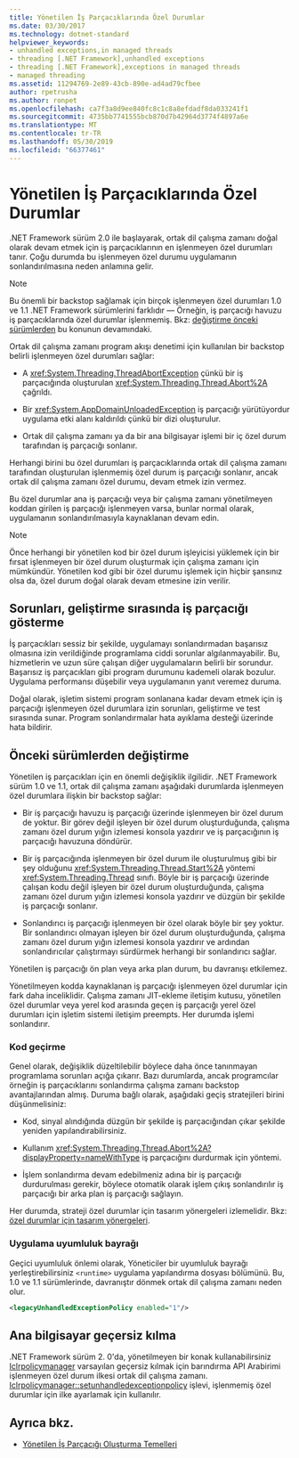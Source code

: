 ```yaml
---
title: Yönetilen İş Parçacıklarında Özel Durumlar
ms.date: 03/30/2017
ms.technology: dotnet-standard
helpviewer_keywords:
- unhandled exceptions,in managed threads
- threading [.NET Framework],unhandled exceptions
- threading [.NET Framework],exceptions in managed threads
- managed threading
ms.assetid: 11294769-2e89-43cb-890e-ad4ad79cfbee
author: rpetrusha
ms.author: ronpet
ms.openlocfilehash: ca7f3a8d9ee840fc8c1c8a8efdadf8da033241f1
ms.sourcegitcommit: 4735bb7741555bcb870d7b42964d3774f4897a6e
ms.translationtype: MT
ms.contentlocale: tr-TR
ms.lasthandoff: 05/30/2019
ms.locfileid: "66377461"
---
```

# <a name="exceptions-in-managed-threads"></a>Yönetilen İş Parçacıklarında Özel Durumlar
.NET Framework sürüm 2.0 ile başlayarak, ortak dil çalışma zamanı doğal olarak devam etmek için iş parçacıklarının en işlenmeyen özel durumları tanır. Çoğu durumda bu işlenmeyen özel durumu uygulamanın sonlandırılmasına neden anlamına gelir.  
  
> [!NOTE]
>  Bu önemli bir backstop sağlamak için birçok işlenmeyen özel durumları 1.0 ve 1.1 .NET Framework sürümlerini farklıdır — Örneğin, iş parçacığı havuzu iş parçacıklarında özel durumlar işlenmemiş. Bkz: [değiştirme önceki sürümlerden](#ChangeFromPreviousVersions) bu konunun devamındaki.  
  
 Ortak dil çalışma zamanı program akışı denetimi için kullanılan bir backstop belirli işlenmeyen özel durumları sağlar:  
  
- A <xref:System.Threading.ThreadAbortException> çünkü bir iş parçacığında oluşturulan <xref:System.Threading.Thread.Abort%2A> çağrıldı.  
  
- Bir <xref:System.AppDomainUnloadedException> iş parçacığı yürütüyordur uygulama etki alanı kaldırıldı çünkü bir dizi oluşturulur.  
  
- Ortak dil çalışma zamanı ya da bir ana bilgisayar işlemi bir iç özel durum tarafından iş parçacığı sonlanır.  
  
 Herhangi birini bu özel durumları iş parçacıklarında ortak dil çalışma zamanı tarafından oluşturulan işlenmemiş özel durum iş parçacığı sonlanır, ancak ortak dil çalışma zamanı özel durumu, devam etmek izin vermez.  
  
 Bu özel durumlar ana iş parçacığı veya bir çalışma zamanı yönetilmeyen koddan girilen iş parçacığı işlenmeyen varsa, bunlar normal olarak, uygulamanın sonlandırılmasıyla kaynaklanan devam edin.  
  
> [!NOTE]
>  Önce herhangi bir yönetilen kod bir özel durum işleyicisi yüklemek için bir fırsat işlenmeyen bir özel durum oluşturmak için çalışma zamanı için mümkündür. Yönetilen kod gibi bir özel durumu işlemek için hiçbir şansınız olsa da, özel durum doğal olarak devam etmesine izin verilir.  
  
## <a name="exposing-threading-problems-during-development"></a>Sorunları, geliştirme sırasında iş parçacığı gösterme  
 İş parçacıkları sessiz bir şekilde, uygulamayı sonlandırmadan başarısız olmasına izin verildiğinde programlama ciddi sorunlar algılanmayabilir. Bu, hizmetlerin ve uzun süre çalışan diğer uygulamaların belirli bir sorundur. Başarısız iş parçacıkları gibi program durumunu kademeli olarak bozulur. Uygulama performansı düşebilir veya uygulamanın yanıt veremez duruma.  
  
 Doğal olarak, işletim sistemi program sonlanana kadar devam etmek için iş parçacığı işlenmeyen özel durumlara izin sorunları, geliştirme ve test sırasında sunar. Program sonlandırmalar hata ayıklama desteği üzerinde hata bildirir.  
  
<a name="ChangeFromPreviousVersions"></a>   
## <a name="change-from-previous-versions"></a>Önceki sürümlerden değiştirme  
 Yönetilen iş parçacıkları için en önemli değişiklik ilgilidir. .NET Framework sürüm 1.0 ve 1.1, ortak dil çalışma zamanı aşağıdaki durumlarda işlenmeyen özel durumlara ilişkin bir backstop sağlar:  
  
- Bir iş parçacığı havuzu iş parçacığı üzerinde işlenmeyen bir özel durum de yoktur. Bir görev değil işleyen bir özel durum oluşturduğunda, çalışma zamanı özel durum yığın izlemesi konsola yazdırır ve iş parçacığının iş parçacığı havuzuna döndürür.  
  
- Bir iş parçacığında işlenmeyen bir özel durum ile oluşturulmuş gibi bir şey olduğunu <xref:System.Threading.Thread.Start%2A> yöntemi <xref:System.Threading.Thread> sınıfı. Böyle bir iş parçacığı üzerinde çalışan kodu değil işleyen bir özel durum oluşturduğunda, çalışma zamanı özel durum yığın izlemesi konsola yazdırır ve düzgün bir şekilde iş parçacığı sonlanır.  
  
- Sonlandırıcı iş parçacığı işlenmeyen bir özel olarak böyle bir şey yoktur. Bir sonlandırıcı olmayan işleyen bir özel durum oluşturduğunda, çalışma zamanı özel durum yığın izlemesi konsola yazdırır ve ardından sonlandırıcılar çalıştırmayı sürdürmek herhangi bir sonlandırıcı sağlar.  
  
 Yönetilen iş parçacığı ön plan veya arka plan durum, bu davranışı etkilemez.  
  
 Yönetilmeyen kodda kaynaklanan iş parçacığı işlenmeyen özel durumlar için fark daha inceliklidir. Çalışma zamanı JIT-ekleme iletişim kutusu, yönetilen özel durumlar veya yerel kod arasında geçen iş parçacığı yerel özel durumları için işletim sistemi iletişim preempts. Her durumda işlemi sonlandırır.  
  
### <a name="migrating-code"></a>Kod geçirme  
 Genel olarak, değişiklik düzeltilebilir böylece daha önce tanınmayan programlama sorunları açığa çıkarır. Bazı durumlarda, ancak programcılar örneğin iş parçacıklarını sonlandırma çalışma zamanı backstop avantajlarından almış. Duruma bağlı olarak, aşağıdaki geçiş stratejileri birini düşünmelisiniz:  
  
- Kod, sinyal alındığında düzgün bir şekilde iş parçacığından çıkar şekilde yeniden yapılandırabilirsiniz.  
  
- Kullanım <xref:System.Threading.Thread.Abort%2A?displayProperty=nameWithType> iş parçacığını durdurmak için yöntemi.  
  
- İşlem sonlandırma devam edebilmeniz adına bir iş parçacığı durdurulması gerekir, böylece otomatik olarak işlem çıkış sonlandırılır iş parçacığı bir arka plan iş parçacığı sağlayın.  
  
 Her durumda, strateji özel durumlar için tasarım yönergeleri izlemelidir. Bkz: [özel durumlar için tasarım yönergeleri](../../../docs/standard/design-guidelines/exceptions.md).  
  
### <a name="application-compatibility-flag"></a>Uygulama uyumluluk bayrağı  
 Geçici uyumluluk önlemi olarak, Yöneticiler bir uyumluluk bayrağı yerleştirebilirsiniz `<runtime>` uygulama yapılandırma dosyası bölümünü. Bu, 1.0 ve 1.1 sürümlerinde, davranıştır dönmek ortak dil çalışma zamanı neden olur.  
  
```xml  
<legacyUnhandledExceptionPolicy enabled="1"/>  
```  
  
## <a name="host-override"></a>Ana bilgisayar geçersiz kılma  
 .NET Framework sürüm 2. 0'da, yönetilmeyen bir konak kullanabilirsiniz [Iclrpolicymanager](../../../docs/framework/unmanaged-api/hosting/iclrpolicymanager-interface.md) varsayılan geçersiz kılmak için barındırma API Arabirimi işlenmeyen özel durum ilkesi ortak dil çalışma zamanı. [Iclrpolicymanager::setunhandledexceptionpolicy](../../../docs/framework/unmanaged-api/hosting/iclrpolicymanager-setunhandledexceptionpolicy-method.md) işlevi, işlenmemiş özel durumlar için ilke ayarlamak için kullanılır.  
  
## <a name="see-also"></a>Ayrıca bkz.

- [Yönetilen İş Parçacığı Oluşturma Temelleri](../../../docs/standard/threading/managed-threading-basics.md)
